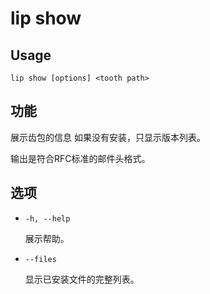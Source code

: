 # lip show

## Usage

```shell
lip show [options] <tooth path>
```

## 功能

展示齿包的信息 如果没有安装，只显示版本列表。

输出是符合RFC标准的邮件头格式。

## 选项

- `-h, --help`

  展示帮助。

- `--files`

  显示已安装文件的完整列表。